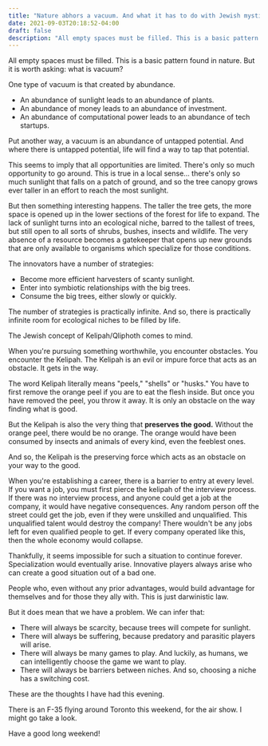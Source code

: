 ```yaml
---
title: "Nature abhors a vacuum. And what it has to do with Jewish mysticism"
date: 2021-09-03T20:18:52-04:00
draft: false
description: "All empty spaces must be filled. This is a basic pattern found in nature. But it is worth asking: what is vacuum?"
---
```


All empty spaces must be filled. This is a basic pattern found in nature. But it is worth asking: what is vacuum?

One type of vacuum is that created by abundance.

- An abundance of sunlight leads to an abundance of plants.
- An abundance of money leads to an abundance of investment.
- An abundance of computational power leads to an abundance of tech startups.

Put another way, a vacuum is an abundance of untapped potential. And where there is untapped potential, life will find a way to tap that potential.

This seems to imply that all opportunities are limited. There's only so much opportunity to go around. This is true in a local sense... there's only so much sunlight that falls on a patch of ground, and so the tree canopy grows ever taller in an effort to reach the most sunlight.

But then something interesting happens. The taller the tree gets, the more space is opened up in the lower sections of the forest for life to expand. The lack of sunlight turns into an ecological niche, barred to the tallest of trees, but still open to all sorts of shrubs, bushes, insects and wildlife. The very absence of a resource becomes a gatekeeper that opens up new grounds that are only available to organisms which specialize for those conditions.

The innovators have a number of strategies:

- Become more efficient harvesters of scanty sunlight.
- Enter into symbiotic relationships with the big trees.
- Consume the big trees, either slowly or quickly.

The number of strategies is practically infinite. And so, there is practically infinite room for ecological niches to be filled by life.

The Jewish concept of Kelipah/Qliphoth comes to mind.

When you're pursuing something worthwhile, you encounter obstacles. You encounter the Kelipah. The Kelipah is an evil or impure force that acts as an obstacle. It gets in the way.

The word Kelipah literally means "peels," "shells" or "husks." You have to first remove the orange peel if you are to eat the flesh inside. But once you have removed the peel, you throw it away. It is only an obstacle on the way finding what is good.

But the Kelipah is also the very thing that **preserves the good.** Without the orange peel, there would be no orange. The orange would have been consumed by insects and animals of every kind, even the feeblest ones.

And so, the Kelipah is the preserving force which acts as an obstacle on your way to the good.

When you're establishing a career, there is a barrier to entry at every level. If you want a job, you must first pierce the kelipah of the interview process. If there was no interview process, and anyone could get a job at the company, it would have negative consequences. Any random person off the street could get the job, even if they were unskilled and unqualified. This unqualified talent would destroy the company! There wouldn't be any jobs left for even qualified people to get. If every company operated like this, then the whole economy would collapse.

Thankfully, it seems impossible for such a situation to continue forever. Specialization would eventually arise. Innovative players always arise who can create a good situation out of a bad one.

People who, even without any prior advantages, would build advantage for themselves and for those they ally with. This is just darwinistic law.

But it does mean that we have a problem. We can infer that:

- There will always be scarcity, because trees will compete for sunlight.
- There will always be suffering, because predatory and parasitic players will arise.
- There will always be many games to play. And luckily, as humans, we can intelligently choose the game we want to play.
- There will always be barriers between niches. And so, choosing a niche has a switching cost.

These are the thoughts I have had this evening.

There is an F-35 flying around Toronto this weekend, for the air show. I might go take a look.

Have a good long weekend!
